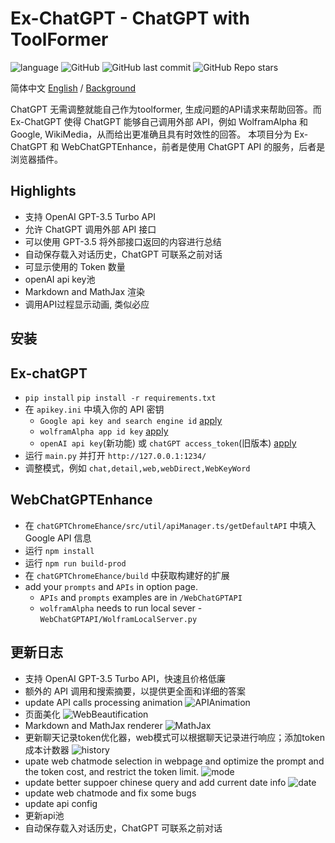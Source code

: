 # Ex-ChatGPT - ChatGPT with ToolFormer

![language](https://img.shields.io/badge/language-python-blue) ![GitHub](https://img.shields.io/github/license/circlestarzero/EX-chatGPT) ![GitHub last commit](https://img.shields.io/github/last-commit/circlestarzero/EX-chatGPT) ![GitHub Repo stars](https://img.shields.io/github/stars/circlestarzero/EX-chatGPT?style=social)

简体中文 [English](./README.en.md) / [Background](./BACKGROUND.md)

ChatGPT 无需调整就能自己作为toolformer, 生成问题的API请求来帮助回答。而 Ex-ChatGPT 使得 ChatGPT 能够自己调用外部 API，例如 WolframAlpha 和 Google, WikiMedia，从而给出更准确且具有时效性的回答。
本项目分为 Ex-ChatGPT 和 WebChatGPTEnhance，前者是使用 ChatGPT API 的服务，后者是浏览器插件。

## Highlights

- 支持 OpenAI GPT-3.5 Turbo API
- 允许 ChatGPT 调用外部 API 接口
- 可以使用 GPT-3.5 将外部接口返回的内容进行总结
- 自动保存载入对话历史，ChatGPT 可联系之前对话
- 可显示使用的 Token 数量
- openAI api key池
- Markdown and MathJax 渲染
- 调用API过程显示动画, 类似必应

## 安装

## Ex-chatGPT
- `pip install`
`pip install -r requirements.txt`
- 在 `apikey.ini` 中填入你的 API 密钥
  - `Google api key and search engine id` [apply](https://developers.google.com/custom-search/v1/overview?hl=en)
  - `wolframAlpha app id key` [apply](https://products.wolframalpha.com/api/)
  - `openAI api key`(新功能) 或 `chatGPT access_token`(旧版本) [apply](https://platform.openai.com)
- 运行 `main.py` 并打开 `http://127.0.0.1:1234/`
- 调整模式，例如 `chat,detail,web,webDirect,WebKeyWord`

## WebChatGPTEnhance

- 在 `chatGPTChromeEhance/src/util/apiManager.ts/getDefaultAPI` 中填入 Google API 信息
- 运行 `npm install`
- 运行 `npm run build-prod`
- 在 `chatGPTChromeEhance/build` 中获取构建好的扩展
- add your `prompts` and `APIs` in option page.
  - `APIs` and `prompts` examples are in `/WebChatGPTAPI`
  - `wolframAlpha` needs to run local sever - `WebChatGPTAPI/WolframLocalServer.py`

## 更新日志
- 支持 OpenAI GPT-3.5 Turbo API，快速且价格低廉
- 额外的 API 调用和搜索摘要，以提供更全面和详细的答案
- update API calls processing animation
![APIAnimation](img/APIAnimation.png)
- 页面美化
![WebBeautification](img/WebPageBeautification.jpg)
- Markdown and MathJax renderer
![MathJax](img/mathjax.jpg)
- 更新聊天记录token优化器，web模式可以根据聊天记录进行响应；添加token成本计数器
![history](img/webHistory.jpg)
- upate web chatmode selection in webpage and optimize the prompt and the token cost, and restrict the token limit.
![mode](img/mode.jpg)
- update better suppoer chinese query and add current date info
![date](img/date.jpg)
- update web chatmode and fix some bugs
- update api config
- 更新api池
- 自动保存载入对话历史，ChatGPT 可联系之前对话
